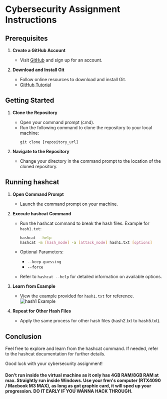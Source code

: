 # Cybersecurity Assignment Instructions

## Prerequisites

1. **Create a GitHub Account**
   - Visit [GitHub](https://github.com/) and sign up for an account.

2. **Download and Install Git**
   - Follow online resources to download and install Git.
   - [GitHub Tutorial](https://youtu.be/1ibmWyt8hfw)

## Getting Started

1. **Clone the Repository**
   - Open your command prompt (cmd).
   - Run the following command to clone the repository to your local machine:
     ```
     git clone [repository_url]
     ```

2. **Navigate to the Repository**
   - Change your directory in the command prompt to the location of the cloned repository.

## Running hashcat

1. **Open Command Prompt**
   - Launch the command prompt on your machine.

2. **Execute hashcat Command**
   - Run the hashcat command to break the hash files. Example for `hash1.txt`:
     ```bash
     hashcat --help
     hashcat -m [hash_mode] -a [attack_mode] hash1.txt [options]
     ```

   - Optional Parameters:
     - `--keep-guessing`
     - `--force`

   - Refer to `hashcat --help` for detailed information on available options.

3. **Learn from Example**
   - View the example provided for `hash1.txt` for reference.
     ![hash1 Example](https://github.com/BLTC-520/cybersecurityOct2023/assets/125104831/86490d3d-e989-48ed-bae6-611cf5cfca84)

4. **Repeat for Other Hash Files**
   - Apply the same process for other hash files (hash2.txt to hash5.txt).

## Conclusion

Feel free to explore and learn from the hashcat command. If needed, refer to the hashcat documentation for further details.

Good luck with your cybersecurity assignment!

#### Don't run inside the virtual machine as it only has 4GB RAM/8GB RAM at max. Straightly run inside Windows. Use your fren's computer (RTX4090 / Macbook M3 MAX), as long as got graphic card, it will sped up your progression. DO IT EARLY IF YOU WANNA HACK THROUGH.



